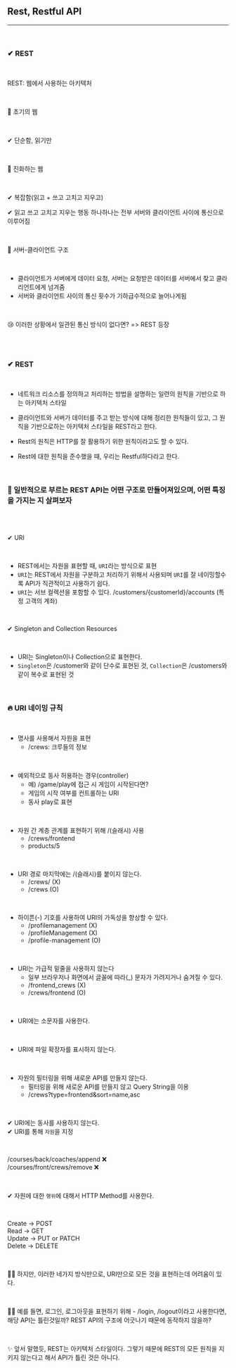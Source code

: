 ## Rest, Restful API

---

<BR>

### ✔ REST

<bR>

REST: 웹에서 사용하는 아키텍처

<BR>

📌 초기의 웹

<BR>

✔ 단순함, 읽기만

<BR>

📌 진화하는 웹

<BR>

✔ 복잡함(읽고 + 쓰고 고치고 지우고)

✔ 읽고 쓰고 고치고 지우는 행동 하나하나는 전부 서버와 클라이언트 사이에 통신으로 이루어짐

<BR>

📌 서버-클라이언트 구조

<BR>

- 클라이언트가 서버에게 데이터 요청, 서버는 요청받은 데이터를 서버에서 찾고 클라리언트에게 넘겨줌
- 서버와 클라이언트 사이의 통신 횟수가 기하급수적으로 늘어나게됨

<BR>

😢 이러한 상황에서 일관된 통신 방식이 없다면? => REST 등장

<BR>

<BR>

### ✔ REST

<BR>

- 네트워크 리소스를 정의하고 처리하는 방법을 설명하는 일련의 원칙을 기반으로 하는 아키텍처 스타일

- 클라이언트와 서버가 데이터를 주고 받는 방식에 대해 정리한 원칙들이 있고, 그 원칙을 기반으로하는 아키텍처 스타일을 REST라고 한다.

- Rest의 원칙은 HTTP를 잘 활용하기 위한 원칙이라고도 할 수 있다.

- Rest에 대한 원칙을 준수했을 때, 우리는 Restful하다라고 한다.

<br>

### 👀 일반적으로 부르는 REST API는 어떤 구조로 만들어져있으며, 어떤 특징을 가지는 지 살펴보자

<BR>

<BR>

✔ URI

<BR>

- REST에서는 자원을 표현할 때, `URI`라는 방식으로 표현
- `URI`는 REST에서 자원을 구분하고 처리하기 위해서 사용되며 `URI`를 잘 네이밍할수록 API가 직관적이고 사용하기 쉽다.
- `URI`는 서브 컬렉션을 포함할 수 있다. /customers/{customerId}/accounts (특정 고객의 계좌)

<BR>

✔ Singleton and Collection Resources

<Br>

- URI는 Singleton이나 Collection으로 표현한다.
- `Singleton`은 /customer와 같이 단수로 표현된 것, `Collection`은 /customers와 같이 복수로 표현된 것

<BR>

### 🔥 URI 네이밍 규칙

<BR>

- 명사를 사용해서 자원을 표현
  - /crews: 크루들의 정보

<br>
  
-   예외적으로 동사 허용하는 경우(controller)
    -   예) /game/play에 접근 시 게임이 시작된다면?
    -   게임의 시작 여부를 컨트롤하는 URI
    -   동사 play로 표현
  
<br>

- 자원 간 계층 관계를 표현하기 위해 /(슬래시) 사용
  - /crews/frontend
  - products/5

<br>

- URI 경로 마지막에는 /(슬래시)를 붙이지 않는다.
  - /crews/ (X)
  - /crews (O)

<br>

- 하이픈(-) 기호를 사용하여 URI의 가독성을 향상할 수 있다.
  - /profilemanagement (X)
  - /profileManagement (X)
  - /profile-management (O)

<bR>

- URI는 가급적 밑줄을 사용하지 않는다
  - 일부 브라우저나 화면에서 글꼴에 따라(\_) 문자가 가려지거나 숨겨질 수 있다.
  - /frontend_crews (X)
  - /crews/frontend (O)

<bR>

- URI에는 소문자를 사용한다.

<BR>

- URI에 파일 확장자를 표시하지 않는다.

<br>

- 자원의 필터링을 위해 새로운 API를 만들지 않는다.
  - 필터링을 위해 새로운 API를 만들지 않고 Query String을 이용
  - /crews?type=frontend&sort=name,asc

<BR>

✔ URI에는 동사를 사용하지 않는다. <BR>
✔ URI를 통해 `자원`을 지정

<br>

/courses/back/coaches/append ❌ <br>
/courses/front/crews/remove ❌ <br>

<br>

✔ 자원에 대한 `행위`에 대해서 HTTP Method를 사용한다.

<Br>

Create -> POST <br>
Read -> GET <br>
Update -> PUT or PATCH <br>
Delete -> DELETE <br>

<bR>

🤦‍♀️ 하지만, 이러한 네가지 방식만으로, URI만으로 모든 것을 표현하는데 어려움이 있다.

<BR>

🙋‍♀️ 예를 들면, 로그인, 로그아웃을 표현하기 위해 - /login, /logout이라고 사용한다면, 해당 API는 틀린것일까? REST API의 구조에 어긋나기 때문에 동작하지 않을까?

<bR>

✨ 앞서 말했듯, REST는 아키텍처 스타일이다. 그렇기 때문에 REST의 모든 원칙을 지키지 않는다고 해서 API가 틀린 것은 아니다.

<br>
<BR>
